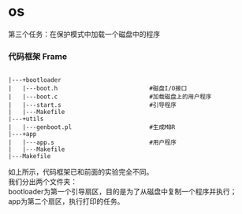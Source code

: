 # os
第三个任务：在保护模式中加载一个磁盘中的程序<br>

<h3>代码框架 Frame</h3>
<pre><code>
|---+bootloader
|   |---boot.h                          #磁盘I/O接口
|   |---boot.c                          #加载磁盘上的用户程序
|   |---start.s                         #引导程序
|   |---Makefile
|---+utils
|   |---genboot.pl                      #生成MBR
|---+app
|   |---app.s                           #用户程序
|   |---Makefile
|---Makefile</code></pre>

如上所示，代码框架已和前面的实验完全不同。<br>
我们分出两个文件夹：<br>
bootloader为第一个引导扇区，目的是为了从磁盘中复制一个程序并执行；<br>
app为第二个扇区，执行打印的任务。<br>